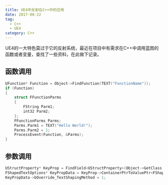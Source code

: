 ```yaml
---
title: UE4中反射在C++中的应用
date: 2017-08-22
tag:
  - C++
  - UE4
category: C++
---
```


UE4的一大特色莫过于它的反射系统，最近在项目中有需求在C++中调用蓝图的函数或者变量，查找了一些资料，在此做下记录。

## 函数调用
```cpp
UFunction* Function = Object->FindFunction(TEXT("FunctionName"));
if (Function)
{
	struct FFunctionParms
	{
		FString Parm1;
		int32 Parm2;
	};
	FFunctionParms Parms;
	Parms.Parm1 = TEXT("Hello World!");
	Parms.Parm2 = 1;
	ProcessEvent(Function, &Parms);
}
```

## 参数调用
```cpp
UStructProperty* KeyProp = FindField<UStructProperty>(Object->GetClass(), TEXT("ShapedTextOptions")); // ShapedTextOptions为Struct的名字，需要去掉F
FShapedTextOptions* KeyPropData = KeyProp->ContainerPtrToValuePtr<FShapedTextOptions>(Object);
KeyPropData->bOverride_TextShapingMethod = 1;
```
